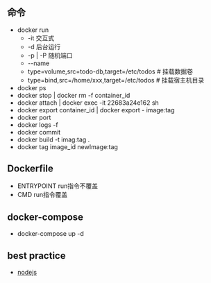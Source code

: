 #

## 命令

- docker run
  - -it 交互式
  - -d 后台运行
  - -p | -P 随机端口
  - --name
  - type=volume,src=todo-db,target=/etc/todos # 挂载数据卷
  - type=bind,src=/home/xxx,target=/etc/todos # 挂载宿主机目录
- docker ps
- docker stop | docker rm -f container_id
- docker attach | docker exec -it 22683a24e162 sh
- docker export container_id | docker export - image:tag
- docker port
- docker logs -f
- docker commit
- docker build -t imag:tag .
- docker tag image_id newImage:tag

## Dockerfile

- ENTRYPOINT run指令不覆盖
- CMD run指令覆盖

## docker-compose

- docker-compose up -d

## best practice

- [nodejs](https://nodejs.org/en/docs/guides/nodejs-docker-webapp/)
